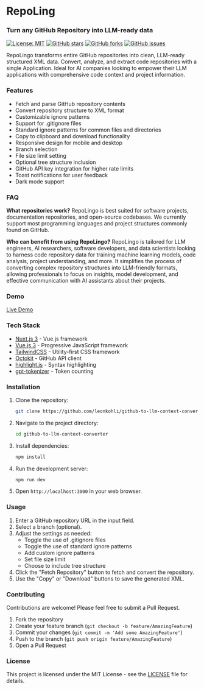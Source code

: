 # RepoLing

### Turn any GitHub Repository into LLM-ready data
[![License: MIT](https://img.shields.io/badge/License-MIT-yellow.svg)](https://opensource.org/licenses/MIT)
[![GitHub stars](https://img.shields.io/github/stars/leonkohli/github-to-llm-context-converter.svg)](https://github.com/leonkohli/RepoLingo/stargazers)
[![GitHub forks](https://img.shields.io/github/forks/leonkohli/github-to-llm-context-converter.svg)](https://github.com/leonkohli/RepoLingo/network)
[![GitHub issues](https://img.shields.io/github/issues/leonkohli/github-to-llm-context-converter.svg)](https://github.com/leonkohli/RepoLingo/issues)


RepoLingo transforms entire GitHub repositories into clean, LLM-ready structured XML data. Convert, analyze, and extract code repositories with a single Application. Ideal for AI companies looking to empower their LLM applications with comprehensive code context and project information.

### Features

- Fetch and parse GitHub repository contents
- Convert repository structure to XML format
- Customizable ignore patterns
- Support for .gitignore files
- Standard ignore patterns for common files and directories
- Copy to clipboard and download functionality
- Responsive design for mobile and desktop
- Branch selection
- File size limit setting
- Optional tree structure inclusion
- GitHub API key integration for higher rate limits
- Toast notifications for user feedback
- Dark mode support

### FAQ

**What repositories work?**
RepoLingo is best suited for software projects, documentation repositories, and open-source codebases. We currently support most programming languages and project structures commonly found on GitHub.

**Who can benefit from using RepoLingo?**
RepoLingo is tailored for LLM engineers, AI researchers, software developers, and data scientists looking to harness code repository data for training machine learning models, code analysis, project understanding, and more. It simplifies the process of converting complex repository structures into LLM-friendly formats, allowing professionals to focus on insights, model development, and effective communication with AI assistants about their projects.

### Demo

[Live Demo](https://llm-context.leonkohli.dev/)

### Tech Stack

- [Nuxt.js 3](https://nuxt.com/) - Vue.js framework
- [Vue.js 3](https://vuejs.org/) - Progressive JavaScript framework
- [TailwindCSS](https://tailwindcss.com/) - Utility-first CSS framework
- [Octokit](https://github.com/octokit/rest.js/) - GitHub API client
- [highlight.js](https://highlightjs.org/) - Syntax highlighting
- [gpt-tokenizer](https://github.com/latitudegames/gpt-tokenizer) - Token counting

### Installation

1. Clone the repository:
   ```bash
   git clone https://github.com/leonkohli/github-to-llm-context-converter.git
   ```

2. Navigate to the project directory:
   ```bash
   cd github-to-llm-context-converter
   ```

3. Install dependencies:
   ```bash
   npm install
   ```

4. Run the development server:
   ```bash
   npm run dev
   ```

5. Open `http://localhost:3000` in your web browser.

### Usage

1. Enter a GitHub repository URL in the input field.
2. Select a branch (optional).
3. Adjust the settings as needed:
   - Toggle the use of .gitignore files
   - Toggle the use of standard ignore patterns
   - Add custom ignore patterns
   - Set file size limit
   - Choose to include tree structure
4. Click the "Fetch Repository" button to fetch and convert the repository.
5. Use the "Copy" or "Download" buttons to save the generated XML.

### Contributing

Contributions are welcome! Please feel free to submit a Pull Request.

1. Fork the repository
2. Create your feature branch (`git checkout -b feature/AmazingFeature`)
3. Commit your changes (`git commit -m 'Add some AmazingFeature'`)
4. Push to the branch (`git push origin feature/AmazingFeature`)
5. Open a Pull Request

### License

This project is licensed under the MIT License - see the [LICENSE](LICENSE) file for details.
